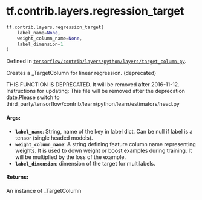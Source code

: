 <div itemscope itemtype="http://developers.google.com/ReferenceObject">
<meta itemprop="name" content="tf.contrib.layers.regression_target" />
</div>

# tf.contrib.layers.regression_target

``` python
tf.contrib.layers.regression_target(
    label_name=None,
    weight_column_name=None,
    label_dimension=1
)
```



Defined in [`tensorflow/contrib/layers/python/layers/target_column.py`](https://www.tensorflow.org/code/tensorflow/contrib/layers/python/layers/target_column.py).

Creates a _TargetColumn for linear regression. (deprecated)

THIS FUNCTION IS DEPRECATED. It will be removed after 2016-11-12.
Instructions for updating:
This file will be removed after the deprecation date.Please switch to third_party/tensorflow/contrib/learn/python/learn/estimators/head.py

#### Args:

* <b>`label_name`</b>: String, name of the key in label dict. Can be null if label
      is a tensor (single headed models).
* <b>`weight_column_name`</b>: A string defining feature column name representing
    weights. It is used to down weight or boost examples during training. It
    will be multiplied by the loss of the example.
* <b>`label_dimension`</b>: dimension of the target for multilabels.


#### Returns:

An instance of _TargetColumn